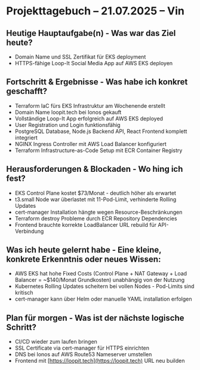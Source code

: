 # Projekttagebuch – 21.07.2025 – Vin

## Heutige Hauptaufgabe(n) - Was war das Ziel heute?

- Domain Name und SSL Zertifikat für EKS deployment
- HTTPS-fähige Loop-It Social Media App auf AWS EKS deployen

## Fortschritt & Ergebnisse - Was habe ich konkret geschafft?

- Terraform IaC fürs EKS Infrastruktur am Wochenende erstellt
- Domain Name loopit.tech bei Ionos gekauft
- Vollständige Loop-It App erfolgreich auf AWS EKS deployed
- User Registration und Login funktionsfähig
- PostgreSQL Database, Node.js Backend API, React Frontend komplett integriert
- NGINX Ingress Controller mit AWS Load Balancer konfiguriert
- Terraform Infrastructure-as-Code Setup mit ECR Container Registry

## Herausforderungen & Blockaden - Wo hing ich fest?

- EKS Control Plane kostet $73/Monat - deutlich höher als erwartet
- t3.small Node war überlastet mit 11-Pod-Limit, verhinderte Rolling Updates
- cert-manager Installation hängte wegen Resource-Beschränkungen
- Terraform destroy Probleme durch ECR Repository Dependencies
- Frontend brauchte korrekte LoadBalancer URL rebuild für API-Verbindung

## Was ich heute gelernt habe - Eine kleine, konkrete Erkenntnis oder neues Wissen:

- AWS EKS hat hohe Fixed Costs (Control Plane + NAT Gateway + Load Balancer = ~$140/Monat Grundkosten) unabhängig von der Nutzung
- Kubernetes Rolling Updates scheitern bei vollen Nodes - Pod-Limits sind kritisch
- cert-manager kann über Helm oder manuelle YAML installation erfolgen

## Plan für morgen - Was ist der nächste logische Schritt?

- CI/CD wieder zum laufen bringen
- SSL Certificate via cert-manager für HTTPS einrichten
- DNS bei Ionos auf AWS Route53 Nameserver umstellen
- Frontend mit [https://loopit.tech](https://loopit.tech) URL neu builden